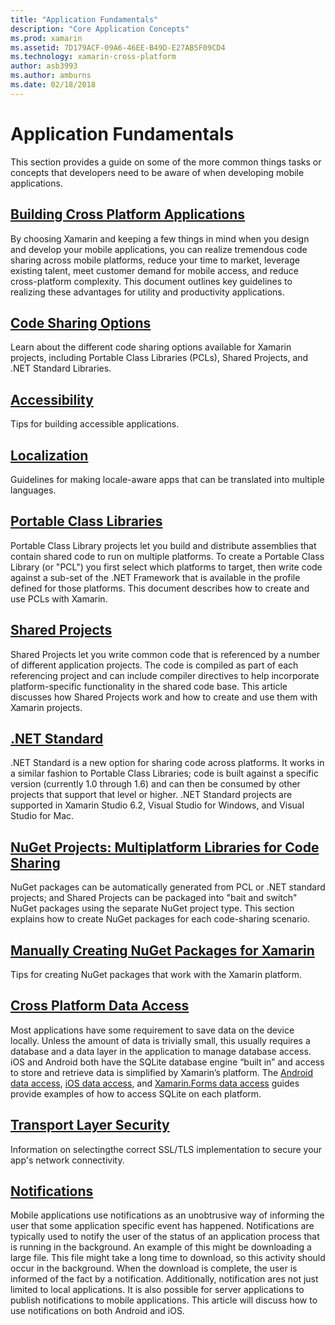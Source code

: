 ```yaml
---
title: "Application Fundamentals"
description: "Core Application Concepts"
ms.prod: xamarin
ms.assetid: 7D179ACF-09A6-46EE-B49D-E27AB5F09CD4
ms.technology: xamarin-cross-platform
author: asb3993
ms.author: amburns
ms.date: 02/18/2018
---
```


# Application Fundamentals

This section provides a guide on some of the more common things tasks or
concepts that developers need to be aware of when developing mobile
applications.

##  [Building Cross Platform Applications](~/cross-platform/app-fundamentals/building-cross-platform-applications/index.md)

By choosing Xamarin and keeping a few things in mind when you design and
develop your mobile applications, you can realize tremendous code sharing across
mobile platforms, reduce your time to market, leverage existing talent, meet
customer demand for mobile access, and reduce cross-platform
complexity.&nbsp;This document outlines key guidelines to realizing these
advantages for utility and productivity applications.

## [Code Sharing Options](code-sharing.md)

Learn about the different code sharing options available for Xamarin projects, including
Portable Class Libraries (PCLs), Shared Projects, and .NET Standard Libraries.


## [Accessibility](accessibility.md)

Tips for building accessible applications.


## [Localization](localization.md)

Guidelines for making locale-aware apps that can be translated into multiple languages.


##  [Portable Class Libraries](~/cross-platform/app-fundamentals/pcl.md)

Portable Class Library projects let you build and distribute assemblies that contain shared code to run on multiple platforms. To create a Portable Class Library (or "PCL") you first select which platforms to target, then write code against a sub-set of the .NET Framework that is available in the profile defined for those platforms. This document describes how to create and use PCLs with Xamarin.

##  [Shared Projects](~/cross-platform/app-fundamentals/shared-projects.md)

Shared Projects let you write common code that is referenced by a number of different application projects. The code is compiled as part of each referencing project and can include compiler directives to help incorporate platform-specific functionality in the shared code base. This article discusses how Shared Projects work and how to create and use them with Xamarin projects.

##  [.NET Standard](~/cross-platform/app-fundamentals/net-standard.md)

.NET Standard is a new option for sharing code across platforms. It works in a similar
fashion to Portable Class Libraries; code is built against a specific version (currently 1.0 through 1.6)
and can then be consumed by other projects that support that level or higher. .NET Standard
projects are supported in Xamarin Studio 6.2, Visual Studio for Windows, and Visual Studio for Mac.

##  [NuGet Projects: Multiplatform Libraries for Code Sharing](~/cross-platform/app-fundamentals/nuget-multiplatform-libraries/index.md)

NuGet packages can be automatically generated from PCL or .NET standard projects; and Shared Projects can be
packaged into "bait and switch" NuGet packages using the separate NuGet project type. This section explains how
to create NuGet packages for each code-sharing scenario.

##  [Manually Creating NuGet Packages for Xamarin](~/cross-platform/app-fundamentals/nuget-manual.md)

Tips for creating NuGet packages that work with the Xamarin platform.

##  [Cross Platform Data Access](~/xamarin-forms/data-cloud/index.md)

Most applications have some requirement to save data on the device locally. Unless the amount of data is trivially small, this usually requires a database and a data layer in the application to manage database access. iOS and Android both have the SQLite database engine “built in” and access to store and retrieve data is simplified by Xamarin’s platform. The [Android data access](~/android/data-cloud/data-access/index.md), [iOS data access](~/ios/data-cloud/data/index.md), and [Xamarin.Forms data access](~/xamarin-forms/data-cloud/index.md) guides provide examples of how to access SQLite on each platform.


##  [Transport Layer Security](transport-layer-security.md)

Information on selectingthe correct SSL/TLS implementation to secure
your app's network connectivity.


##  [Notifications](~/xamarin-forms/data-cloud/push-notifications/index.md)

Mobile applications use notifications as an unobtrusive way of informing the user that some application specific
event has happened. Notifications are typically used to notify the user of the status of an application process that
is running in the background. An example of this might be downloading a large file. This file might take a long time
to download, so this activity should occur in the background. When the download is complete, the user is informed of
the fact by a notification.
Additionally, notification ares not just limited to local applications. It is also possible for server applications
to publish notifications to mobile applications. This article will discuss how to use notifications on both Android
and iOS.
